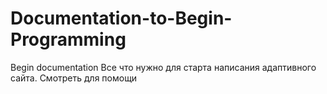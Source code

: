 # Documentation-to-Begin-Programming
Begin documentation
Все что нужно для старта написания адаптивного сайта.
Смотреть для помощи
